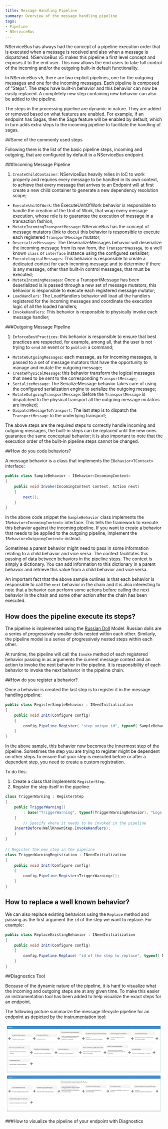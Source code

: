 ```yaml
---
title: Message Handling Pipeline
summary: Overview of the message handling pipeline 
tags:
- Pipeline
- NServiceBus
---
```


NServiceBus has always had the concept of a pipeline execution order that is executed when a message is received and also when a message is dispatched. NServiceBus v5 makes this pipeline a first level concept and exposes it to the end user.
This now allows the end users to take full control of the incoming and/or the outgoing built-in default functionality.

In NServiceBus v5, there are two explicit pipelines, one for the outgoing messages and one for the incoming messages. Each pipeline is composed of "Steps". The steps have built-in behavior and this behavior can now be easily replaced. A completely new step containing new behavior can also be added to the pipeline. 

The steps in the processing pipeline are dynamic in nature. They are added or removed based on what features are enabled. For example, if an endpoint has Sagas, then the Saga feature will be enabled by default, which in turn adds extra steps to the incoming pipeline to facilitate the handling of sagas. 

##Some of the commonly used steps

Following there is the list of the basic pipeline steps, incoming and outgoing, that are configured by default in a NServiceBus endpoint.

###Incoming Message Pipeline

1. `CreateChildContainer`: NServiceBus heavily relies in IoC to work properly and requires every message to be handled in its own context, to achieve that every message that arrives to an Endpoint will at first create a new child container to generate a new dependency resolution scope; 
* `ExecuteUnitOfWork`: the ExecuteUnitOfWork behavior is responsible to handle the creation of the Unit of Work, that wrap every message execution, whose role is to guarantee the execution of message in a transaction fashion;
* `MutateIncomingTransportMessage`: NServiceBus has the concept of message mutators (link to docu) this behavior is responsible to execute each registered `TransportMessage` mutator;
* `DeserializeMessages`: The DeserializeMessages behavior will deserialize the incoming message from its raw form, the `TransportMessage`, to a well known `class` or `interface` instance using the configured serializer;
* `ExecuteLogicalMessages`: This behavior is responsible to create a dedicated context for each incoming message and to determine if there is any message, other than built-in control messages, that must be executed;
* `MutateIncomingMessages`: Once a TransportMessage has been deserialized is is passed through a new set of message mutators, this behavior is responsible to execute each registered message mutator;
* `LoadHandlers`: The LoadHandlers behavior will load all the handlers registered for the incoming messages and coordinate the execution logic of all the loaded handlers;
* `InvokeHandlers`: This behavior is responsible to physically invoke each message handler;

###Outgoing Message Pipeline

1. `EnforceBestPractices`: this behavior is responsible to ensure that best practices are respected, for example, among all, that the user is not trying to `send` an event or to `publish` a command;
* `MutateOutgoingMessages`: each message, as for incoming messages, is passed to a set of message mutators that have the opportunity to manage and mutate the outgoing message;
* `CreatePhysicalMessage`: this behavior transform the logical messages that need to be sent to the corresponding `TransportMessage`;
* `SerializeMessage`: The SerializeMessage behavior takes care of using the configured serialization engine to serialize the outgoing message;
* `MutateOutgoingTransportMessage`: Before the `TransportMessage` is dispatched to the physical transport all the outgoing message mutators are invoked;
* `DispatchMessageToTransport`: The last step is to dispatch the `TransportMessage` to the underlying transport;

The above steps are the required steps to correctly handle incoming and outgoing messages, the built-in steps can be replaced until the new ones guarantee the same conceptual behavior; it is also important to note that the execution order of the built-in pipeline steps cannot be changed.

##How do you code behaviors?

A message behavior is a class that implements the `IBehavior<TContext>` interface:

```c#
public class SampleBehavior : IBehavior<IncomingContext>
{
    public void Invoke(IncomingContext context, Action next)
    {
    	next();
    }
}
```

In the above code snippet the `SampleBehavior` class implements the `IBehavior<IncomingContext>` interface. This tells the framework to execute this behavior against the incoming pipeline. If you want to create a behavior that needs to be applied to the outgoing pipeline, implement the `IBehavior<OutgoingContext>` instead. 

Sometimes a parent behavior might need to pass in some information relating to a child behavior and vice versa. The context facilitates this passing of data between behaviors in the pipeline steps. The context is simply a dictionary. You can add information to this dictionary in a parent behavior and retrieve this value from a child behavior and vice versa. 

An important fact that the above sample outlines is that each behavior is responsible to call the `next` behavior in the chain and it is also interesting to note that a behavior can perform some actions before calling the next behavior in the chain and some other action after the chain has been executed.

## How does the pipeline execute its steps?

The pipeline is implemented using the [Russian Doll](http://en.wikipedia.org/wiki/Matryoshka_doll) Model. Russian dolls are a series of progressively smaller dolls nested within each other. Similarly, the pipeline model is a series of progressively nested steps within each other. 

At runtime, the pipeline will call the `Invoke` method of each registered behavior passing in as arguments the current message context and an action to invoke the next behavior in the pipeline. It is responsibility of each behavior to invoke the next behavior in the pipeline chain.

##How do you register a behavior?

Once a behavior is created the last step is to register it in the message handling pipeline:

```c#
public class RegisterSampleBehavior : INeedInitialization
{
    public void Init(Configure config)
    {
        config.Pipeline.Register( "step unique id", typeof( SampleBehavior ), "Description of the sample step");
    }
}
```

In the above sample, this behavior now becomes the innermost step of the pipeline. Sometimes the step you are trying to register might be dependent on other steps.To ensure that your step is executed before or after a dependent step, you need to create a custom registration. 

To do this:

1. Create a class that implements `RegisterStep`.
2. Register the step itself in the pipeline.

```c#
class TriggerWarning : RegisterStep
{
    public TriggerWarning()
        : base("TriggerWarning", typeof(TriggerWarningBehavior), "Logs a warning when a message takes too long to process")
    {
    	// Specify where it needs to be invoked in the pipeline
	InsertBefore(WellKnownStep.InvokeHandlers);
    }
}

// Register the new step in the pipeline
class TriggerWarningRegistration : INeedInitialization
{
    public void Init(Configure config)
    {
        config.Pipeline.Register<TriggerWarning>();
    }
}
```

## How to replace a well known behavior?
We can also replace existing behaviors using the `Replace` method and passing as the first argument the `id` of the step we want to replace. For example:
```c#
public class ReplaceExistingBehavior : INeedInitialization
{
    public void Init(Configure config)
    {
        config.Pipeline.Replace( "id of the step to replace", typeof( NewBehaviorType ), "description" )
    }
}
```


##Diagnostics Tool

Because of the dynamic nature of the pipeline, it is hard to visualize what the incoming and outgoing steps are at any given time. To make this easier an instrumentation tool has been added to help visualize the exact steps for an endpoint. 

The following picture summarize the message lifecycle pipeline for an endpoint as depicted by the instrumentation tool:

![Message lifecycle pipeline](001_pipeline.png)

###How to visualize the pipeline of your endpoint with Diagnostics
<TODO>
